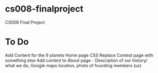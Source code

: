 # cs008-finalproject
CS008 Final Project

# To Do
Add Content for the 9 planets
Home page 
CSS
Replace Contest page with something else
Add content to About page - Description of our history/ what we do,   Google maps location, photo of founding members (us)

